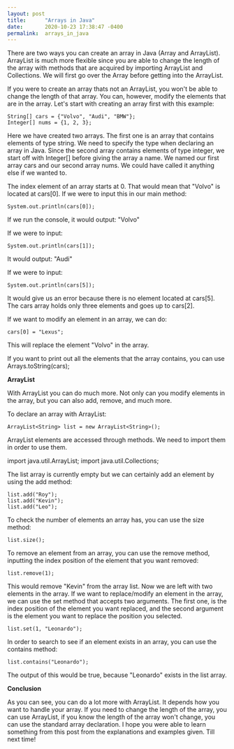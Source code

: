 ```yaml
---
layout: post
title:      "Arrays in Java"
date:       2020-10-23 17:38:47 -0400
permalink:  arrays_in_java
---
```



There are two ways you can create an array in Java (Array and ArrayList). ArrayList is much more flexible since you are able to change the length of the array with methods that are acquired by importing ArrayList and Collections. We will first go over the Array before getting into the ArrayList.

If you were to create an array thats not an ArrayList, you won't be able to change the length of that array. You can, however, modify the elements that are in the array.  Let's start with creating an array first with this example:

```
String[] cars = {"Volvo", "Audi", "BMW"};
Integer[] nums = {1, 2, 3};
```

Here we have created two arrays. The first one is an array that contains elements of type string. We need to specify the type when declaring an array in Java. Since the second array contains elements of type integer, we start off with Integer[] before giving the array a name. We named our first array cars and our second array nums. We could have called it anything else if we wanted to.

The index element of an array starts at 0. That would mean that "Volvo" is located at cars[0]. If we were to input this in our main method:

```
System.out.println(cars[0]);
```

If we run the console, it would output: "Volvo"

If we were to input:

```
System.out.println(cars[1]);
```

It would output: "Audi"

If we were to input:

```
System.out.println(cars[5]);
```

It would give us an error because there is no element located at cars[5]. The cars array holds only three elements and goes up to cars[2].

If we want to modify an element in an array, we can do:

```
cars[0] = "Lexus"; 
```

This will replace the element "Volvo" in the array.

If you want to print out all the elements that the array contains, you can use Arrays.toString(cars);


**ArrayList**

With ArrayList you can do much more. Not only can you modify elements in the array, but you can also add, remove, and much more.

To declare an array with ArrayList:

```
ArrayList<String> list = new ArrayList<String>();
```

ArrayList elements are accessed through methods. We need to import them in order to use them.

import java.util.ArrayList;
import java.util.Collections;

The list array is currently empty but we can certainly add an element by using the add method:

```
list.add("Roy");
list.add("Kevin");
list.add("Leo");
```

To check the number of elements an array has, you can use the size method:

```
list.size();
```

To remove an element from an array, you can use the remove method, inputting the index position of the element that you want removed:

```
list.remove(1);
```

This would remove "Kevin" from the array list. Now we are left with two elements in the array. If we want to replace/modify an element in the array, we can use the set method that accepts two arguments. The first one, is the index position of the element you want replaced, and the second argument is the element you want to replace the position you selected.

```
list.set(1, "Leonardo");
```

In order to search to see if an element exists in an array, you can use the contains method:

```
list.contains("Leonardo");
```

The output of this would be true, because "Leonardo" exists in the list array.


**Conclusion**

As you can see, you can do a lot more with ArrayList. It depends how you want to handle your array. If you need to change the length of the array, you can use ArrayList, if you know the length of the array won't change, you can use the standard array declaration. I hope you were able to learn something from this post from the explanations and examples given. Till next time!











